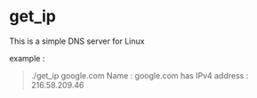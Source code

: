 # get_ip
This is a simple DNS server for Linux

example : 
>./get_ip google.com
Name : google.com has IPv4 address : 216.58.209.46

